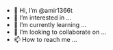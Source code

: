 - 👋 Hi, I’m @amir1366t
- 👀 I’m interested in ...
- 🌱 I’m currently learning ...
- 💞️ I’m looking to collaborate on ...
- 📫 How to reach me ...

<!---
amir1366t/amir1366t is a ✨ special ✨ repository because its `README.md` (this file) appears on your GitHub profile.
You can click the Preview link to take a look at your changes.
--->
